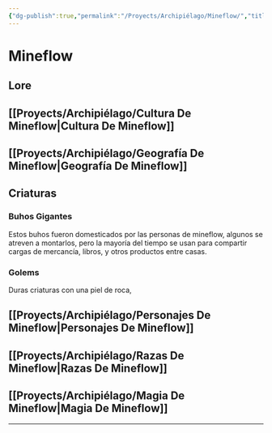 ```yaml
---
{"dg-publish":true,"permalink":"/Proyects/Archipiélago/Mineflow/","title":"Mineflow","updated":"2023-12-30T18:06:17.071-05:00"}
---
```



# Mineflow

## Lore

## [[Proyects/Archipiélago/Cultura De Mineflow\|Cultura De Mineflow]]

## [[Proyects/Archipiélago/Geografía De Mineflow\|Geografía De Mineflow]]

## Criaturas

### Buhos Gigantes

Estos buhos fueron domesticados por las personas de mineflow, algunos se atreven a montarlos, pero la mayoría del tiempo se usan para compartir cargas de mercancía, libros, y otros productos entre casas.

### Golems

Duras criaturas con una piel de roca,

## [[Proyects/Archipiélago/Personajes De Mineflow\|Personajes De Mineflow]]

## [[Proyects/Archipiélago/Razas De Mineflow\|Razas De Mineflow]]

## [[Proyects/Archipiélago/Magia De Mineflow\|Magia De Mineflow]]

---
